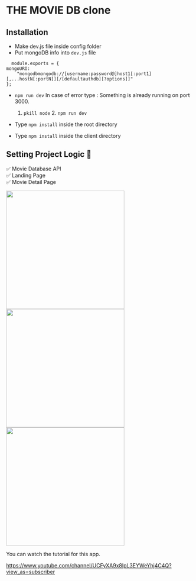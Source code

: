 # THE MOVIE DB clone

## Installation
- Make dev.js file inside config folder
- Put mongoDB info into ``dev.js`` file 
```JS
  module.exports = {
mongoURI:
    "mongodbmongodb://[username:password@]host1[:port1][,...hostN[:portN]][/[defaultauthdb][?options]]"
};
  ```
- `npm run dev` 
 In case of error type : Something is already running on port 3000.
     1. `pkill node` 2. `npm run dev`

- Type `npm install` inside the root directory 
- Type `npm install` inside the client directory

## Setting Project Logic 🚀
✅ Movie Database API    
✅ Landing Page    
✅ Movie Detail Page

<img src="https://user-images.githubusercontent.com/63557021/107699275-25441a80-6cb6-11eb-85af-586c469cccd3.png" width="320"><img src="https://user-images.githubusercontent.com/63557021/107699719-c4691200-6cb6-11eb-832f-0d44a37fa032.png" width="320"><img src="https://user-images.githubusercontent.com/63557021/107700014-2b86c680-6cb7-11eb-912e-ce64a2fbd05e.png" width="320">






You can watch the tutorial for this app.

https://www.youtube.com/channel/UCFyXA9x8lpL3EYWeYhj4C4Q?view_as=subscriber
